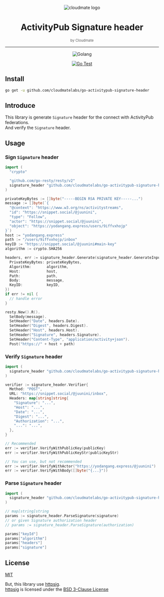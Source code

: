 <div align="center">

![cloudmate logo](https://avatars.githubusercontent.com/u/69299682?s=200&v=4)

# ActivityPub Signature header

<small style="opacity: 0.7;">by Cloudmate</small>

---

![Golang](https://img.shields.io/badge/Go-00ADD8?style=for-the-badge&logo=go&logoColor=white)

[![Go Test](https://github.com/cloudmatelabs/go-activitypub-signature-header/actions/workflows/gotest.yml/badge.svg)](https://github.com/cloudmatelabs/go-activitypub-signature-header/actions/workflows/gotest.yml)

</div>

## Install

```bash
go get -u github.com/cloudmatelabs/go-activitypub-signature-header
```

## Introduce

This library is generate `Signature` header for the connect with ActivityPub federations.  
And verify the `Signature` header.

## Usage

### Sign `Signature` header

```go
import (
  "crypto"

  "github.com/go-resty/resty/v2"
  signature_header "github.com/cloudmatelabs/go-activitypub-signature-header"
)

privateKeyBytes := []byte("-----BEGIN RSA PRIVATE KEY-----...")
message := []byte(`{
  "@context": "https://www.w3.org/ns/activitystreams",
  "id": "https://snippet.social/@juunini",
  "type": "Follow",
  "actor": "https://snippet.social/@juunini",
  "object": "https://yodangang.express/users/9iffvxhojp"
}`)
host := "yodangang.express"
path := "/users/9iffvxhojp/inbox"
keyID := "https://snippet.social/@juunini#main-key"
algorithm := crypto.SHA256

headers, err := signature_header.Generate(signature_header.GenerateInput{
  PrivateKeyBytes: privateKeyBytes,
  Algorithm:       algorithm,
  Host:            host,
  Path:            path,
  Body:            message,
  KeyID:           keyID,
})
if err != nil {
  // handle error
}

resty.New().R().
  SetBody(message).
  SetHeader("Date", headers.Date).
  SetHeader("Digest", headers.Digest).
  SetHeader("Host", headers.Host).
  SetHeader("Signature", headers.Signature).
  SetHeader("Content-Type", "application/activity+json").
  Post("https://" + host + path)
```

### Verify `Signature` header

```go
import (
  signature_header "github.com/cloudmatelabs/go-activitypub-signature-header"
)

verifier := signature_header.Verifier{
  Method: "POST",
  URL: "https://snippet.social/@juunini/inbox",
  Headers: map[string]string{
    "Signature": "...",
    "Host": "...",
    "Date": "...",
    "Digest": "...",
    "Authorization": "...",
    "...": "...",
  },
}

// Recommended
err := verifier.VerifyWithPublicKey(publicKey)
err := verifier.VerifyWithPublicKeyStr(publicKeyStr)

// You can use, but not recommended
err := verifier.VerifyWithActor("https://yodangang.express/@juunini")
err := verifier.VerifyWithBody([]byte("{...}"))
```

### Parse `Signature` header

```go
import (
  signature_header "github.com/cloudmatelabs/go-activitypub-signature-header"
)

// map[string]string
params := signature_header.ParseSignature(signature)
// or given Signature authorization header
// params := signature_header.ParseSignature(authorization)

params["keyId"]
params["algorithm"]
params["headers"]
params["signature"]
```

## License

[MIT](LICENSE)

But, this library use [httpsig].  
[httpsig] is licensed under the [BSD 3-Clause License](https://github.com/go-fed/httpsig/blob/master/LICENSE)

[httpsig]: https://github.com/go-fed/httpsig
